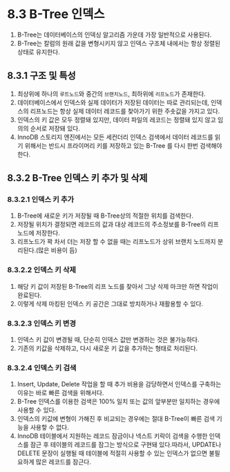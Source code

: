 # 8.3 B-Tree 인덱스

1. B-Tree는 데이터베이스의 인덱싱 알고리즘 가운데 가장 일반적으로 사용된다.
2. B-Tree는 칼럼의 원래 값을 변형시키지 않고 인덱스 구조체 내에서는 항상 정렬된 상태로 유지한다.

## 8.3.1 구조 및 특성

1. 최상위에 하나의 `루트노드`와 중간의 `브랜치노드`, 최하위에 `리프노드`가 존재한다.
2. 데이터베이스에서 인덱스와 실제 데이터가 저장된 데이터는 따로 관리되는데, 인덱스의 리프노드는 항상 실제 데이터 레코드를 찾아가기 위한 주솟값을 가지고 있다.
3. 인덱스의 키 값은 모두 정렬돼 있지만, 데이터 파일의 레코드는 정렬돼 있지 않고 임의의 순서로 저장돼 있다.
4. InnoDB 스토리지 엔진에서는 모든 세컨더리 인덱스 검색에서 데이터 레코드를 읽기 위해서는 반드시 프라이머리 키를 저장하고 있는 B-Tree 를 다시 한번 검색해야 한다.

## 8.3.2 B-Tree 인덱스 키 추가 및 삭제

### 8.3.2.1 인덱스 키 추가

1. B-Tree에 새로운 키가 저장될 때 B-Tree상의 적절한 위치를 검색한다.
2. 저장될 위치가 결정되면 레코드의 값과 대상 레코드의 주소정보를 B-Tree의 리프 노드에 저장한다.
3. 리프노드가 꽉 차서 더는 저장 할 수 없을 때는 리프노드가 상위 브랜치 노드까지 분리된다.(많은 비용이 듬)

### 8.3.2.2 인덱스 키 삭제

1. 해당 키 값이 저장된 B-Tree의 리프 노드를 찾아서 그냥 삭제 마크만 하면 작업이 완료된다.
2. 이렇게 삭제 마킹된 인덱스 키 공간은 그대로 방치하거나 재활용할 수 있다.

### 8.3.2.3 인덱스 키 변경

1. 인덱스 키 값이 변경될 때, 단순히 인덱스 값만 변경하는 것은 불가능하다.
2. 기존의 키값을 삭제하고, 다시 새로운 키 값을 추가하는 형태로 처리된다.

### 8.3.2.4 인덱스 키 검색

1. Insert, Update, Delete 작업을 할 때 추가 비용을 감당하면서 인덱스를 구축하는 이유는 바로 빠른 검색을 위해서다.
2. B-Tree 인덱스를 이용한 검색은 100% 일치 또는 값의 앞부분만 일치하는 경우에 사용할 수 있다.
3. 인덱스의 키값에 변형이 가해진 후 비교되는 경우에는 절대 B-Tree이 빠른 검색 기능을 사용핳 수 없다.
4. InnoDB 테이블에서 지원하는 레코드 잠금이나 넥스트 키락이 검색을 수행한 인덱스를 잠근 후 테이블의 레코드를 잠그는 방식으로 구현돼 있다.따라서, UPDATE나 DELETE 문장이 실행될 때 테이블에 적절히
   사용할 수 있는 인덱스가 없으면 불필요하게 많은 레코드를 잠근다.